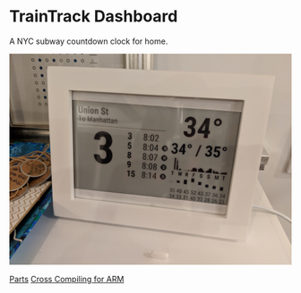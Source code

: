 # TrainTrack Dashboard

A NYC subway countdown clock for home.

![Prototype Image](https://raw.githubusercontent.com/mrjones/ttdash/master/doc/prototype.jpg)

[Parts](https://github.com/mrjones/ttdash/blob/master/doc/parts.md)
[Cross Compiling for ARM](https://github.com/mrjones/ttdash/blob/master/doc/cross-compiling.md)
